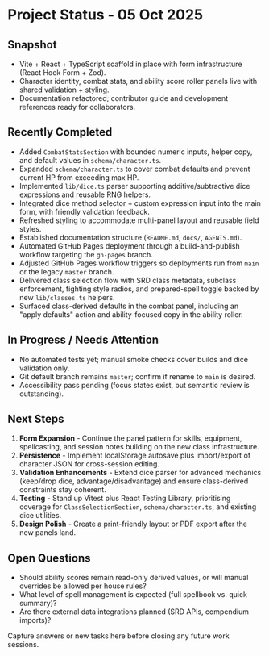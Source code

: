 # Project Status - 05 Oct 2025

## Snapshot

- Vite + React + TypeScript scaffold in place with form infrastructure (React Hook Form + Zod).
- Character identity, combat stats, and ability score roller panels live with shared validation + styling.
- Documentation refactored; contributor guide and development references ready for collaborators.

## Recently Completed

- Added `CombatStatsSection` with bounded numeric inputs, helper copy, and default values in `schema/character.ts`.
- Expanded `schema/character.ts` to cover combat defaults and prevent current HP from exceeding max HP.
- Implemented `lib/dice.ts` parser supporting additive/subtractive dice expressions and reusable RNG helpers.
- Integrated dice method selector + custom expression input into the main form, with friendly validation feedback.
- Refreshed styling to accommodate multi-panel layout and reusable field styles.
- Established documentation structure (`README.md`, `docs/`, `AGENTS.md`).
- Automated GitHub Pages deployment through a build-and-publish workflow targeting the `gh-pages` branch.
- Adjusted GitHub Pages workflow triggers so deployments run from `main` or the legacy `master` branch.
- Delivered class selection flow with SRD class metadata, subclass enforcement, fighting style radios, and prepared-spell toggle backed by new `lib/classes.ts` helpers.
- Surfaced class-derived defaults in the combat panel, including an "apply defaults" action and ability-focused copy in the ability roller.

## In Progress / Needs Attention

- No automated tests yet; manual smoke checks cover builds and dice validation only.
- Git default branch remains `master`; confirm if rename to `main` is desired.
- Accessibility pass pending (focus states exist, but semantic review is outstanding).

## Next Steps

1. **Form Expansion** - Continue the panel pattern for skills, equipment, spellcasting, and session notes building on the new class infrastructure.
2. **Persistence** - Implement localStorage autosave plus import/export of character JSON for cross-session editing.
3. **Validation Enhancements** - Extend dice parser for advanced mechanics (keep/drop dice, advantage/disadvantage) and ensure class-derived constraints stay coherent.
4. **Testing** - Stand up Vitest plus React Testing Library, prioritising coverage for `ClassSelectionSection`, `schema/character.ts`, and existing dice utilities.
5. **Design Polish** - Create a print-friendly layout or PDF export after the new panels land.

## Open Questions

- Should ability scores remain read-only derived values, or will manual overrides be allowed per house rules?
- What level of spell management is expected (full spellbook vs. quick summary)?
- Are there external data integrations planned (SRD APIs, compendium imports)?

Capture answers or new tasks here before closing any future work sessions.
